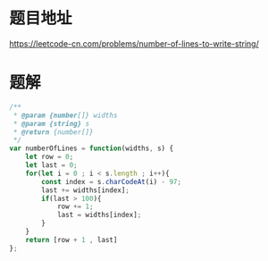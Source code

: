 # 题目地址
https://leetcode-cn.com/problems/number-of-lines-to-write-string/

# 题解
```js
/**
 * @param {number[]} widths
 * @param {string} s
 * @return {number[]}
 */
var numberOfLines = function(widths, s) {
    let row = 0;
    let last = 0;
    for(let i = 0 ; i < s.length ; i++){
        const index = s.charCodeAt(i) - 97;
        last += widths[index];
        if(last > 100){
            row += 1;
            last = widths[index];
        }
    }
    return [row + 1 , last]
};
```